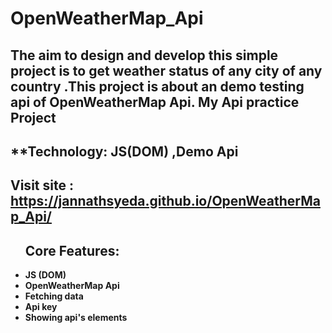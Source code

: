 # OpenWeatherMap_Api

## The aim to design and develop this simple project is to get weather status of any city of any country .This project is about an demo testing api of OpenWeatherMap Api. My Api practice Project

## **Technology: JS(DOM) ,Demo Api
## Visit site : https://jannathsyeda.github.io/OpenWeatherMap_Api/

<ul>
<h2>Core Features:</h2> 
    <li><b>JS (DOM)</b></li>
    <li><b>OpenWeatherMap Api </b></li>
    <li><b>Fetching data</b></li>
    <li><b>Api key</b></li>
    <li><b>Showing api's elements</b></li>
    
</ul>

